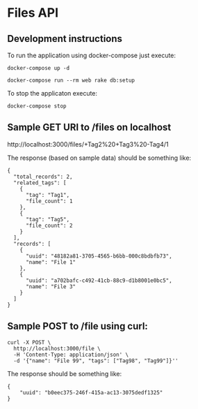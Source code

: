 # Files API

## Development instructions

To run the application using docker-compose just execute:

`docker-compose up -d`

`docker-compose run --rm web rake db:setup`

To stop the applicaton execute:

`docker-compose stop`


## Sample GET URI to /files on localhost

http://localhost:3000/files/+Tag2%20+Tag3%20-Tag4/1

The response (based on sample data) should be something like:

```
{
  "total_records": 2,
  "related_tags": [
    {
      "tag": "Tag1",
      "file_count": 1
    },
    {
      "tag": "Tag5",
      "file_count": 2
    }
  ],
  "records": [
    {
      "uuid": "48182a81-3705-4565-b6bb-000c8bdbfb73",
      "name": "File 1"
    },
    {
      "uuid": "a702bafc-c492-41cb-88c9-d1b8001e0bc5",
      "name": "File 3"
    }
  ]
}
```


## Sample POST to /file using curl:

```
curl -X POST \
  http://localhost:3000/file \
  -H 'Content-Type: application/json' \
  -d '{"name": "File 99", "tags": ["Tag98", "Tag99"]}''
```

The response should be something like:

```
{
    "uuid": "b0eec375-246f-415a-ac13-3075dedf1325"
}
```